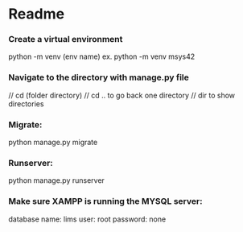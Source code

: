 # Readme

### Create a virtual environment
python -m venv (env name) 
ex. python -m venv msys42 

### Navigate to the directory with manage.py file 
// cd (folder directory) 
// cd .. to go back one directory
// dir to show directories

### Migrate: 
python manage.py migrate

### Runserver: 
python manage.py runserver

### Make sure XAMPP is running the MYSQL server:
database name: lims
user: root 
password: none 

